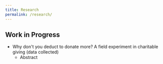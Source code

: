 ```yaml
---
title: Research
permalink: /research/
---
```


<!-- ## Published Work

- Paper 1: Description of paper 1.
- Paper 2: Description of paper 2. -->

## Work in Progress

- Why don't you deduct to donate more? A field experiment in charitable giving (data collected)
    - Abstract
    
